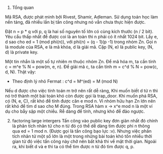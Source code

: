 
1. Tổng quan

Mã RSA, được phát minh bởi Rivest, Shamir, Adleman. Sử dụng toán học làm nền tảng, đã nhiều lần bị tấn công nhưng nó vẫn chưa thực hiện được. 

Đặt n = p * q với p, q là hai số nguyên tố lớn có cùng kích thước (n / 2 bít). Yêu cầu thấp nhất để được coi là an toàn thì n phải có ít nhất 1024 bit. Lấy e, d sao cho ed = 1 (mod phi(n)),  với phi(n) = (q - 1)(p -1) trong nhóm Zn. Gọi n là module của RSA, e là mã khóa, d là giải mã. Cặp (N, e) là public key, (N, d) là private key.

Một tin nhắn là một số tự nhiên m thuộc nhóm Zn. Để mã hóa m, ta cần tính c = m^e % N = pow(m, e, n). Để giải mã c, ta cần tính m = c^d % N = pow(c, d, N). Thật vậy:

  + Theo định lý nhỏ Fermat : c^d = M^(ed) = M (mod N)

Nếu d được cho việc tính toán m trở nên rất dễ ràng, Khi muốn biết d từ n thì nó trở thành một bài toán khó còn được gọi là trap_door. Khi muốn phá RSA, có (N, e, C), rất khó để tính được căn e mod n. Vì nhóm hữu hạn Zn lớn nên rất khó để tìm d sao cho M đúng. Trong RSA hàm x -> x^e mod n là một ví dụ cho bẫy sập một chiều. Rễ dàng để tính, nhưng khó để đảo ngược.

2. factoring large intergers
   Tấn công vào public key đơn giản nhất đó chính là phân tích nhân tử cho n từ đó có thể dễ dàng tìm được phi n thông qua ed = 1 mod n. (Được gọi là tấn công bạo lực :v). Nhưng việc phân tích nhân tử một số lớn là một trong những bài toán khó tốn nhiều thời gian từ đó việc tấn công này chở nên bất khả thi về mặt thời gian.
   Ngoải ra, khi biết d và e thì ta có thể tìm được n từ đó tìm được q, p.
   
   
